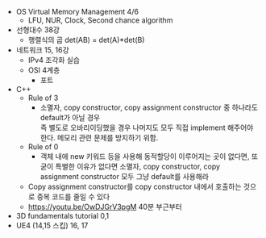 * OS Virtual Memory Management 4/6
    * LFU, NUR, Clock, Second chance algorithm
* 선형대수 38강
    * 행렬식의 곱 det(AB) = det(A)*det(B)
* 네트워크 15, 16강
    * IPv4 조각화 실습
    * OSI 4계층
        * 포트
* C++
    * Rule of 3
        * 소멸자, copy constructor, copy assignment constructor 중 하나라도 default가 아닐 경우  
          즉 별도로 오바리이딩했을 경우 나머지도 모두 직접 implement 해주어야 한다. 메모리 관련 문제를 방지하기 위함.
    * Rule of 0
        * 객체 내에 new 키워드 등을 사용해 동적할당이 이루어지는 곳이 없다면, 또 굳이 특별한 이유가 없다면
          소멸자, copy constructor, copy assignment constructor 모두 그냥 default를 사용해라
    * Copy assignment constructor를 copy constructor 내에서 호출하는 것으로 중복 코드를 줄일 수 있다
    * https://youtu.be/OwDJGrV3pgM
      40분 부근부터
* 3D fundamentals tutorial 0,1
* UE4 (14,15 스킵) 16, 17
